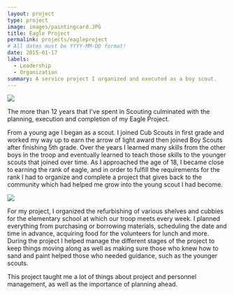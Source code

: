 ```yaml
---
layout: project
type: project
image: images/paintingcard.JPG
title: Eagle Project
permalink: projects/eagleproject
# All dates must be YYYY-MM-DD format!
date: 2015-01-17
labels:
  - Leadership
  - Organization
summary: A service project I organized and executed as a boy scout.
---
```


<img class="ui medium right image" src="{{ site.baseurl }}/images/sanding.JPG">

The more than 12 years that I've spent in Scouting culminated with the planning, execution and completion of my Eagle Project. 

From a young age I began as a scout. I joined Cub Scouts in first grade and worked my way up to earn the arrow of light award then joined Boy Scouts after finishing 5th grade. Over the years I learned many skills from the other boys in the troop and eventually learned to teach those skills to the younger scouts that joined over time. As I approached the age of 18, I became close to earning the rank of eagle, and in order to fulfill the requirements for the rank I had to organize and complete a project that gives back to the community which had helped me grow into the young scout I had become.

<img class="ui medium right image" src="{{ site.baseurl }}/images/painting2.JPG">

For my project, I organized the refurbishing of various shelves and cubbies for the elementary school at which our troop meets every week. I planned everything from purchasing or borrowing materials, scheduling the date and time in advance, acquiring food for the volunteers for lunch and more. During the project I helped manage the different stages of the project to keep things moving along as well as making sure those who knew how to sand and paint helped those who needed guidance, such as the younger scouts.

This project taught me a lot of things about project and personnel management, as well as the importance of planning ahead. 
